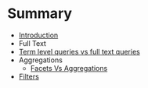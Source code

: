 # Summary

* [Introduction](README.md)
* Full Text
* [Term level queries vs full text queries ](term-level-queries-vs-full-text-queries.md)
* Aggregations
  * [Facets Vs Aggregations](facets-vs-aggregations.md)
* [Filters](filters.md)

